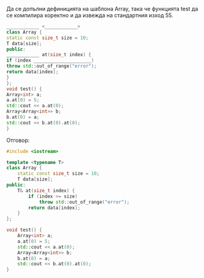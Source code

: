 Да се допълни дефиницията на шаблона Array, така че функцията test да се компилира коректно и да извежда на стандартния изход 55.
```c++
____________ <____________>
class Array {
static const size_t size = 10;
T data[size];
public:
____________ at(size_t index) {
if (index _____________________)
throw std::out_of_range("error");
return data[index];
}
};
void test() {
Array<int> a;
a.at(0) = 5;
std::cout << a.at(0);
Array<Array<int>> b;
b.at(0) = a;
std::cout << b.at(0).at(0);
}
```

Отговор:
```c++
#include <iostream>

template <typename T>
class Array {
	static const size_t size = 10;
	T data[size];
public:
	T& at(size_t index) {
		if (index >= size)
			throw std::out_of_range("error");
		return data[index];
	}
};

void test() {
	Array<int> a;
	a.at(0) = 5;
	std::cout << a.at(0);
	Array<Array<int>> b;
	b.at(0) = a;
	std::cout << b.at(0).at(0);
}
```